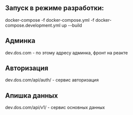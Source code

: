 ## Запуск в режиме разработки:
  docker-compose -f docker-compose.yml -f docker-compose.development.yml up --build

## Админка
  dev.dos.com - по этому адресу админка, фронт на реакте

## Авторизация
  dev.dos.com/api/auth/ - сервис авторизация

## Апишка данных
  dev.dos.com/api/v1/ - сервис основных данных
  